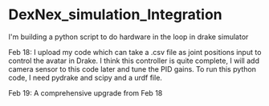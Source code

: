 # DexNex_simulation_Integration
I'm building a python script to do hardware in the loop in drake simulator



Feb 18:
I upload my code which can take a .csv file as joint positions input to control the avatar in Drake. I think this controller is quite complete, I will add camera sensor to this code later and tune the PID gains.
To run this python code, I need pydrake and scipy and a urdf file.

Feb 19:
A comprehensive upgrade from Feb 18

